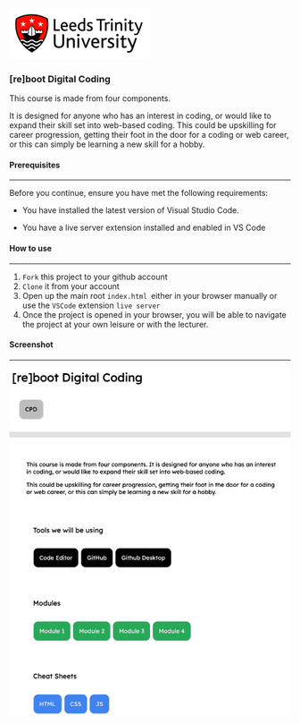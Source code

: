 <img width="250px" src="assets/images/leeds-trinity-logo.png" />

### [re]boot Digital Coding

This course is made from four components.

It is designed for anyone who has an interest in coding, or would like to expand their skill set into web-based coding. This could be upskilling for career progression, getting their foot in the door for a coding or web career, or this can simply be learning a new skill for a hobby.

#### Prerequisites

---

Before you continue, ensure you have met the following requirements:

- You have installed the latest version of Visual Studio Code.

- You have a live server extension installed and enabled in VS Code

#### How to use

---

1. `Fork` this project to your github account
2. `Clone` it from your account
3. Open up the main root `index.html `either in your browser manually or use the `VSCode` extension `live server`
4. Once the project is opened in your browser, you will be able to navigate the project at your own leisure or with the lecturer.

#### Screenshot

---

<img src="assets/images/screenshot.png" alt="screenshot of the opening page">
